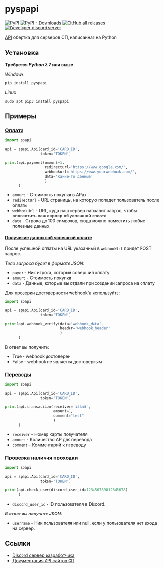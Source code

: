 # pyspapi 
[![PyPI](https://img.shields.io/pypi/v/pyspapi)](https://pypi.python.org/pypi/pyspapi)
[![PyPI - Downloads](https://img.shields.io/pypi/dd/pyspapi?label=PyPi%20downloads)](https://pypi.python.org/pypi/pyspapi)
[![GitHub all releases](https://img.shields.io/github/downloads/deesiigneer/pyspapi/total?color=34C924&label=GitHub%20downloads)](https://github.com/deesiigneer/pyspapi/)
[![Developer discord server](https://img.shields.io/discord/850091193190973472?color=5865F2&label=dev%20discord)](https://discord.gg/sJYtYnhN)

[API](https://github.com/sp-worlds/api-docs) обертка для серверов СП, написанная на Python.

## Установка
**Требуется *Python 3.7* или выше**

*Windows*
```commandline
pip install pyspapi
```
*Linux*
```commandline
sudo apt pip3 install pyspapi
```

## Примеры
### [Оплата](https://github.com/sp-worlds/api-docs/blob/main/PAYMENTS.md)

```Python
import spapi

api = spapi.Api(card_id='CARD_ID',
                token='TOKEN')

print(api.payment(amount=1,
                  redirecturl='https://www.google.com/',
                  webhookurl='https://www.yourwebhook.com/',
                  data='Какие-то данные'
                  )
      )

```
- `amount` - Стоимость покупки в АРах
- `redirectUrl` - URL страницы, на которую попадет пользователь после оплаты
- `webhookUrl` - URL, куда наш сервер направит запрос, чтобы оповестить ваш сервер об успешной оплате
- `data` - Строка до 100 символов, сюда можно поместить любые полезные данных.
#### [Получение данных об успешной оплате](https://github.com/sp-worlds/api-docs/blob/main/PAYMENTS.md#%D0%BF%D0%BE%D0%BB%D1%83%D1%87%D0%B5%D0%BD%D0%B8%D0%B5-%D0%B4%D0%B0%D0%BD%D0%BD%D1%8B%D1%85-%D0%BE%D0%B1-%D1%83%D1%81%D0%BF%D0%B5%D1%88%D0%BD%D0%BE%D0%B9-%D0%BE%D0%BF%D0%BB%D0%B0%D1%82%D0%B5)
После успешной оплаты на URL указанный в `webhookUrl` придет POST запрос.

*Тело запроса будет в формате JSON:*

- `payer` - Ник игрока, который совершил оплату
- `amount` - Стоимость покупки
- `data` - Данные, которые вы отдали при создании запроса на оплату

Для проверки достоверности webhook'a используйте:
```Python
import spapi

api = spapi.Api(card_id='CARD_ID',
                token='TOKEN')

print(api.webhook_verify(data='webhook_data',
                         header='webhook_header'
                         )
      )

```
В ответ вы получите:
- True - webhook достоверен
- False - webhook не является достоверным

### [Переводы](https://github.com/sp-worlds/api-docs/blob/main/TRANSACTIONS.md)

```Python
import spapi

api = spapi.Api(card_id='CARD_ID',
                token='TOKEN')

print(api.transaction(receiver='12345',
                      amount=1,
                      comment="test"
                      )
      )

```
- `receiver` - Номер карты получателя
- `amount` - Количество АР для перевода
- `comment` - Комментарий к переводу

### [Проверка наличия проходки](https://github.com/sp-worlds/api-docs/blob/main/USERS.md)

```Python
import spapi

api = spapi.Api(card_id='CARD_ID',
                token='TOKEN')

print(api.check_user(discord_user_id=123456789012345678)
      )

```
- `discord_user_id` - ID пользователя в Discord.

*В ответ вы получите JSON:*

- `username` - Ник пользователя или null, если у пользователя нет входа на сервер.


## Ссылки

- [Discord сервер разработчика](https://discord.com/invite/d7SgXW7e)
- [Документация API сайтов СП](https://github.com/sp-worlds/api-docs)
